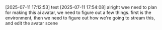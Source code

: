 [2025-07-11 17:12:53] test
[2025-07-11 17:54:08] alright wee need to plan
for making this ai avatar, we need to figure out a few things. first is the environment, then we need to figure out how we're going to stream this, and edit the avatar scene
